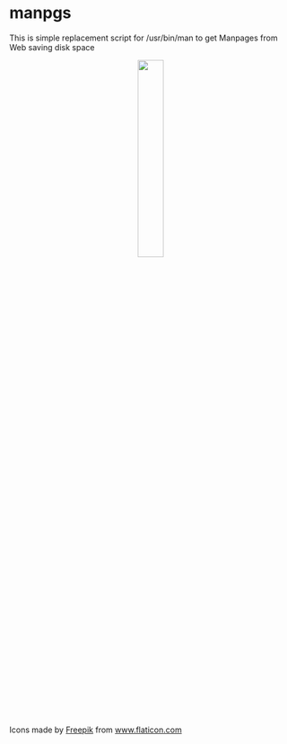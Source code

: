 # manpgs
This is simple replacement script for /usr/bin/man to get Manpages from Web saving disk space

<p align="center"><img src="https://image.flaticon.com/icons/svg/1545/1545492.svg" height="30%" width="30%"></p>


<div>Icons made by <a href="https://www.flaticon.com/free-icon/questions_1545492#term=manual&page=2&position=13" title="Freepik">Freepik</a> from <a href="https://www.flaticon.com/" title="Flaticon">www.flaticon.com</a></div>
